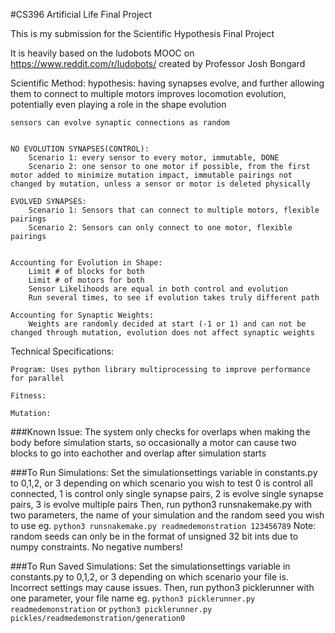 #CS396 Artificial Life Final Project

This is my submission for the Scientific Hypothesis Final Project 

It is heavily based on the ludobots MOOC on https://www.reddit.com/r/ludobots/ created by Professor Josh Bongard

Scientific Method:
    hypothesis: having synapses evolve, and further allowing them to connect to multiple motors improves locomotion evolution, potentially even playing a role in the shape evolution

    sensors can evolve synaptic connections as random


    NO EVOLUTION SYNAPSES(CONTROL):
        Scenario 1: every sensor to every motor, immutable, DONE
        Scenario 2: one sensor to one motor if possible, from the first motor added to minimize mutation impact, immutable pairings not changed by mutation, unless a sensor or motor is deleted physically

    EVOLVED SYNAPSES:
        Scenario 1: Sensors that can connect to multiple motors, flexible pairings
        Scenario 2: Sensors can only connect to one motor, flexible pairings


    Accounting for Evolution in Shape:
        Limit # of blocks for both
        Limit # of motors for both
        Sensor Likelihoods are equal in both control and evolution
        Run several times, to see if evolution takes truly different path

    Accounting for Synaptic Weights:
        Weights are randomly decided at start (-1 or 1) and can not be changed through mutation, evolution does not affect synaptic weights

Technical Specifications:

    Program: Uses python library multiprocessing to improve performance for parallel

    Fitness:

    Mutation:


###Known Issue:
    The system only checks for overlaps when making the body before simulation starts, so occasionally a motor can cause two blocks to go into eachother and overlap after simulation starts
    
###To Run Simulations:
    Set the simulationsettings variable in constants.py to 0,1,2, or 3 depending on which scenario you wish to test
        0 is control all connected, 1 is control only single synapse pairs, 2 is evolve single synapse pairs, 3 is evolve multiple pairs
    Then, run python3 runsnakemake.py with two parameters, the name of your simulation and the random seed you wish to use
        eg. `python3 runsnakemake.py readmedemonstration 123456789`
        Note: random seeds can only be in the format of unsigned 32 bit ints due to numpy constraints. No negative numbers!
        
###To Run Saved Simulations:
    Set the simulationsettings variable in constants.py to 0,1,2, or 3 depending on which scenario your file is. Incorrect settings may cause issues.
    Then, run python3 picklerunner with one parameter, your file name
        eg. `python3 picklerunner.py readmedemonstration`
            or
            `python3 picklerunner.py pickles/readmedemonstration/generation0`
    
        
    
    
    
    

